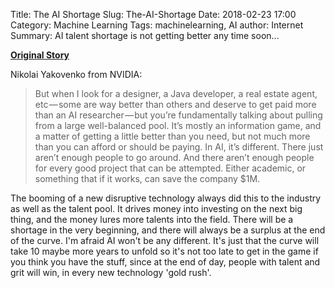 Title: The AI Shortage
Slug: The-AI-Shortage
Date: 2018-02-23 17:00
Category: Machine Learning
Tags: machinelearning, AI
author: Internet
Summary: AI talent shortage is not getting better any time soon...

[**Original Story**](https://medium.com/@Moscow25/the-ai-talent-shortage-704d8cf0c4cc)

Nikolai Yakovenko from NVIDIA:        
> But when I look for a designer, a Java developer, a real estate agent, etc — some are way better than others and deserve to get paid more than an AI researcher — but you’re fundamentally talking about pulling from a large well-balanced pool. It’s mostly an information game, and a matter of getting a little better than you need, but not much more than you can afford or should be paying.
> In AI, it’s different. There just aren’t enough people to go around. And there aren’t enough people for every good project that can be attempted. Either academic, or something that if it works, can save the company $1M.

The booming of a new disruptive technology always did this to the industry as well as the talent pool. It drives money into investing on the next big thing, and the money lures more talents into the field. There will be a shortage in the very beginning, and there will always be a surplus at the end of the curve. I'm afraid AI won't be any different. It's just that the curve will take 10 maybe more years to unfold so it's not too late to get in the game if you think you have the stuff, since at the end of day, people with talent and grit will win, in every new technology 'gold rush'. 
